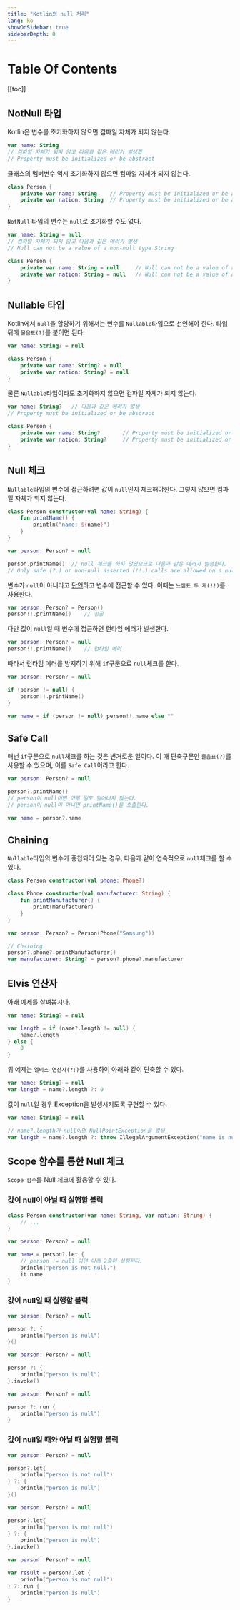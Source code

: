 ```yaml
---
title: "Kotlin의 null 처리"
lang: ko
showOnSidebar: true
sidebarDepth: 0
---
```


# Table Of Contents
[[toc]]

## NotNull 타입 
Kotlin은 변수를 초기화하지 않으면 컴파일 자체가 되지 않는다.
``` kotlin
var name: String
// 컴파일 자체가 되지 않고 다음과 같은 에러가 발생합
// Property must be initialized or be abstract
```
클래스의 멤버변수 역시 초기화하지 않으면 컴파일 자체가 되지 않는다.
``` kotlin
class Person {
    private var name: String    // Property must be initialized or be abstract
    private var nation: String  // Property must be initialized or be abstract
}
```
`NotNull` 타입의 변수는 `null`로 초기화할 수도 없다.
``` kotlin
var name: String = null	
// 컴파일 자체가 되지 않고 다음과 같은 에러가 발생
// Null can not be a value of a non-null type String
```
``` kotlin
class Person {
    private var name: String = null     // Null can not be a value of a non-null type String
    private var nation: String = null   // Null can not be a value of a non-null type String
}
```
## Nullable 타입 
Kotlin에서 `null`을 할당하기 위해서는 변수를 `Nullable`타입으로 선언해야 한다. 타입 뒤에 `물음표(?)`를 붙이면 된다.
``` kotlin
var name: String? = null

class Person {
    private var name: String? = null
    private var nation: String? = null
}
```

물론 `Nullable`타입이라도 초기화하지 않으면 컴파일 자체가 되지 않는다.
``` kotlin
var name: String?   // 다음과 같은 에러가 발생
// Property must be initialized or be abstract
```
``` kotlin
class Person {
    private var name: String?       // Property must be initialized or be abstract
    private var nation: String?     // Property must be initialized or be abstract
}
```

## Null 체크
`Nullable`타입의 변수에 접근하려면 값이 `null`인지 체크해야한다. 그렇지 않으면 컴파일 자체가 되지 않는다.

``` kotlin
class Person constructor(val name: String) {
    fun printName() {
        println("name: ${name}")
    }
}

var person: Person? = null

person.printName()  // null 체크를 하지 않았으므로 다음과 같은 에러가 발생한다.
// Only safe (?.) or non-null asserted (!!.) calls are allowed on a nullable receiver of type Person?
```
변수가 `null`이 아니라고 <u>단언</u>하고 변수에 접근할 수 있다. 이때는 `느낌표 두 개(!!)`를 사용한다.
``` kotlin
var person: Person? = Person()
person!!.printName()    // 성공
```
다만 값이 `null`일 때 변수에 접근하면 런타임 에러가 발생한다.
``` kotlin
var person: Person? = null
person!!.printName()    // 런타임 에러
```
따라서 런타임 에러를 방지하기 위해 `if`구문으로 `null`체크를 한다.
``` kotlin
var person: Person? = null

if (person != null) {
    person!!.printName()
}

var name = if (person != null) person!!.name else ""
```

## Safe Call
매번 `if`구문으로 `null`체크를 하는 것은 번거로운 일이다. 이 때 단축구문인 `물음표(?)`를 사용할 수 있으며, 이를 `Safe Call`이라고 한다.
``` kotlin
var person: Person? = null

person?.printName()
// person이 null이면 아무 일도 일어나지 않는다.
// person이 null이 아니면 printName()을 호출한다.

var name = person?.name
``` 
## Chaining
`Nullable`타입의 변수가 중첩되어 있는 경우, 다음과 같이 연속적으로 `null`체크를 할 수 있다.
``` kotlin
class Person constructor(val phone: Phone?)

class Phone constructor(val manufacturer: String) {
    fun printManufacturer() {
        print(manufacturer)
    }
}

var person: Person? = Person(Phone("Samsung"))

// Chaining
person?.phone?.printManufacturer()
var manufacturer: String? = person?.phone?.manufacturer
```

## Elvis 연산자
아래 예제를 살펴봅시다.
``` kotlin
var name: String? = null

var length = if (name?.length != null) {
    name?.length
} else {
    0
}
```
위 예제는 `엘비스 연산자(?:)`를 사용하여 아래와 같이 단축할 수 있다.
``` kotlin
var name: String? = null
var length = name?.length ?: 0
```
값이 `null`일 경우 Exception을 발생시키도록 구현할 수 있다.
``` kotlin
var name: String? = null

// name?.length가 null이면 NullPointException을 발생
var length = name?.length ?: throw IllegalArgumentException("name is null")
```

## Scope 함수를 통한 Null 체크
`Scope 함수`를 Null 체크에 활용할 수 있다.

### 값이 null이 아닐 때 실행할 블럭
``` kotlin
class Person constructor(var name: String, var nation: String) { 
    // ... 
}

var person: Person? = null

var name = person?.let { 
    // person != null 이면 아래 2줄이 실행된다.
    println("person is not null.")
    it.name
}
```
### 값이 null일 때 실행할 블럭
``` kotlin
var person: Person? = null

person ?: {
    println("person is null")
}()
```
``` kotlin
var person: Person? = null

person ?: {
    println("person is null")
}.invoke()
```
``` kotlin
var person: Person? = null

person ?: run {
    println("person is null")
}
```
### 값이 null일 때와 아닐 때 실행할 블럭
``` kotlin
var person: Person? = null

person?.let{
    println("person is not null")
} ?: {
    println("person is null")
}()
```
``` kotlin
var person: Person? = null

person?.let{
    println("person is not null")
} ?: {
    println("person is null")
}.invoke()
```
``` kotlin
var person: Person? = null

var result = person?.let {
    println("person is not null")
} ?: run {
    println("person is null")
}
```